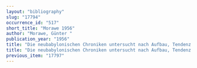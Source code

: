 ```yaml
---
layout: "bibliography"
slug: "17794"
occurrence_id: "517"
short_title: "Morawe 1956"
author: "Morawe, Günter "
publication_year: "1956"
title: "Die neubabylonischen Chroniken untersucht nach Aufbau, Tendenz and Schreibgebrauch (Dissertation)"
title: "Die neubabylonischen Chroniken untersucht nach Aufbau, Tendenz and Schreibgebrauch (Dissertation)"
previous_item: "17797"
---
```

